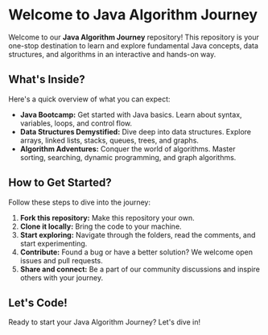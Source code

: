 # Welcome to Java Algorithm Journey

Welcome to our **Java Algorithm Journey** repository! This repository is your one-stop destination to learn and explore fundamental Java concepts, data structures, and algorithms in an interactive and hands-on way.

## What's Inside?

Here's a quick overview of what you can expect:

- **Java Bootcamp:** Get started with Java basics. Learn about syntax, variables, loops, and control flow.
- **Data Structures Demystified:** Dive deep into data structures. Explore arrays, linked lists, stacks, queues, trees, and graphs.
- **Algorithm Adventures:** Conquer the world of algorithms. Master sorting, searching, dynamic programming, and graph algorithms.

## How to Get Started?

Follow these steps to dive into the journey:

1. **Fork this repository:** Make this repository your own.
2. **Clone it locally:** Bring the code to your machine.
3. **Start exploring:** Navigate through the folders, read the comments, and start experimenting.
4. **Contribute:** Found a bug or have a better solution? We welcome open issues and pull requests.
5. **Share and connect:** Be a part of our community discussions and inspire others with your journey.

## Let's Code!

Ready to start your Java Algorithm Journey? Let's dive in!